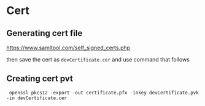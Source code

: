 # Cert

## Generating cert file
https://www.samltool.com/self_signed_certs.php

then save the cert as `devCertificate.cer` and use command that follows

## Creating cert pvt

```
 openssl pkcs12 -export -out certificate.pfx -inkey devCertificate.pvk -in devCertificate.cer
```